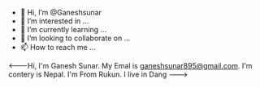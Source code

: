- 👋 Hi, I’m @Ganeshsunar
- 👀 I’m interested in ...
- 🌱 I’m currently learning ...
- 💞️ I’m looking to collaborate on ...
- 📫 How to reach me ...

<!---
Ganeshsunar/Ganeshsunar is a ✨ special ✨ repository because its `README.md` (this file) appears on your GitHub profile.
You can click the Preview link to take a look at your changes.
--->
<---Hi, I'm Ganesh Sunar. My Emal is ganeshsunar895@gmail.com. I'm contery is Nepal. I'm From Rukun. I live in Dang --->
